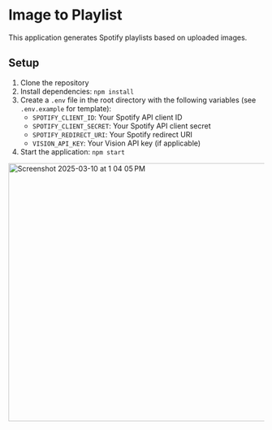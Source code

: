 # Image to Playlist

This application generates Spotify playlists based on uploaded images.

## Setup

1. Clone the repository
2. Install dependencies: `npm install`
3. Create a `.env` file in the root directory with the following variables (see `.env.example` for template):
   - `SPOTIFY_CLIENT_ID`: Your Spotify API client ID
   - `SPOTIFY_CLIENT_SECRET`: Your Spotify API client secret
   - `SPOTIFY_REDIRECT_URI`: Your Spotify redirect URI
   - `VISION_API_KEY`: Your Vision API key (if applicable)
4. Start the application: `npm start`


<img width="508" alt="Screenshot 2025-03-10 at 1 04 05 PM" src="https://github.com/user-attachments/assets/41c196ce-596a-4e93-84d2-e1d83c54dbd9" />
